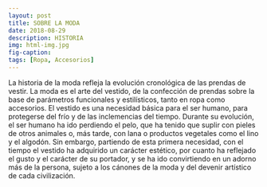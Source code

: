 ```yaml
---
layout: post
title: SOBRE LA MODA
date: 2018-08-29
description: HISTORIA
img: html-img.jpg 
fig-caption: 
tags: [Ropa, Accesorios]
---
```










La historia de la moda refleja la evolución cronológica de las prendas de vestir. La moda es el arte del vestido, de la confección de prendas sobre la base de parámetros funcionales y estilísticos, tanto en ropa como accesorios. El vestido es una necesidad básica para el ser humano, para protegerse del frío y de las inclemencias del tiempo. Durante su evolución, el ser humano ha ido perdiendo el pelo, que ha tenido que suplir con pieles de otros animales o, más tarde, con lana o productos vegetales como el lino y el algodón. Sin embargo, partiendo de esta primera necesidad, con el tiempo el vestido ha adquirido un carácter estético, por cuanto ha reflejado el gusto y el carácter de su portador, y se ha ido convirtiendo en un adorno más de la persona, sujeto a los cánones de la moda y del devenir artístico de cada civilización.
